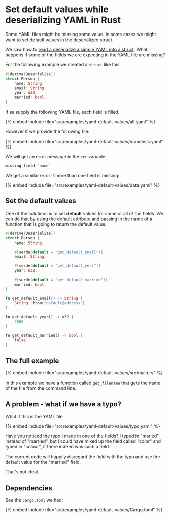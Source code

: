# Set default values while deserializing YAML in Rust

Some YAML files might be missing some value. In some cases we might want to set default values in the deserialized struct.


We saw how to [read a deserialize a simple YAML into a struct](./read-simple-yaml.md). What happens if some of the fields we are expecting in the YAML file are missing?

For the following example we created a `struct` like this

```rust
#[derive(Deserialize)]
struct Person {
    name: String,
    email: String,
    year: u32,
    married: bool,
}
```

If se supply the following YAML file, each field is filled.

{% embed include file="src/examples/yaml-default-values/all.yaml" %}

However if we provide the following file:

{% embed include file="src/examples/yaml-default-values/nameless.yaml" %}

We will get an error message in the `err` variable:

```
missing field `name`
```

We get a similar error if more than one field is missing:

{% embed include file="src/examples/yaml-default-values/data.yaml" %}

## Set the default values

One of the solutions is to set **default** values for some or all of the fields.
We can do that by using the default attribute and passing in the name of a function
that is going to return the default value.

```rust
#[derive(Deserialize)]
struct Person {
    name: String,

    #[serde(default = "get_default_email")]
    email: String,

    #[serde(default = "get_default_year")]
    year: u32,

    #[serde(default = "get_default_married")]
    married: bool,
}

fn get_default_email() -> String {
    String::from("default@address")
}

fn get_default_year() -> u32 {
    2000
}

fn get_default_married() -> bool {
    false
}
```


## The full example

{% embed include file="src/examples/yaml-default-values/src/main.rs" %}

In this example we have a function called `get_filename` that gets the name of the file from the command line.


## A problem - what if we have a typo?

What if this is the YAML file

{% embed include file="src/examples/yaml-default-values/typo.yaml" %}

Have you noticed the typo I made in one of the fields? I typed in "maried" instead of "married", but I could have mixed up the field called "color" and typed in "colour",
if there indeed was such a field.

The current code will happily disregard the field with the typo and use the default value for the "married" field.

That's not ideal.


## Dependencies

See the `Cargo.toml` we had:

{% embed include file="src/examples/yaml-default-values/Cargo.toml" %}


